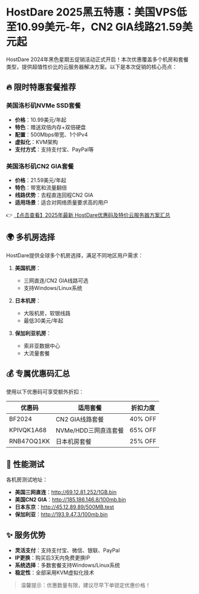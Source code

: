# HostDare 2025黑五特惠：美国VPS低至10.99美元-年，CN2 GIA线路21.59美元起

HostDare 2024年黑色星期五促销活动正式开启！本次优惠覆盖多个机房和套餐类型，提供超值性价比的云服务器解决方案。以下是本次促销的核心亮点：

## 🔥 限时特惠套餐推荐

### 美国洛杉矶NVMe SSD套餐
- **价格**：10.99美元/年起
- **特色**：赠送双倍内存+双倍硬盘
- **配置**：500Mbps带宽、1个IPv4
- **虚拟化**：KVM架构
- **支付方式**：支持支付宝、PayPal等

### 美国洛杉矶CN2 GIA套餐
- **价格**：21.59美元/年起
- **特色**：带宽和流量翻倍
- **线路优势**：去程直连回程CN2 GIA
- **适用场景**：适合对网络质量要求高的用户

👉 [【点击查看】2025年最新 HostDare优惠码及特价云服务器方案汇总](https://bit.ly/hostdare)

## 🌍 多机房选择
HostDare提供全球多个机房选择，满足不同地区用户需求：

1. **美国机房**：
   - 三网直连/CN2 GIA线路可选
   - 支持Windows/Linux系统

2. **日本机房**：
   - 大阪机房，软银线路
   - 最低30美元/年起

3. **保加利亚机房**：
   - 索非亚数据中心
   - 大流量套餐

## 💰 专属优惠码汇总
使用以下优惠码可享受额外折扣：

| 优惠码        | 适用套餐               | 折扣力度 |
|---------------|-----------------------|----------|
| BF2024        | CN2 GIA线路套餐       | 40% OFF  |
| KPIVQK1A68    | NVMe/HDD三网直连套餐  | 65% OFF  |
| RNB47OQ1KK    | 日本机房套餐          | 25% OFF  |

## 🚀 性能测试
各机房测试地址：

- **美国三网直连**：http://69.12.81.252/1GB.bin
- **美国CN2 GIA**：http://185.186.146.8/100mb.bin
- **日本东京**：http://45.12.89.89/500MB.test
- **保加利亚**：http://193.9.47.3/100mb.bin

## ✨ 服务优势
- **灵活支付**：支持支付宝、微信、银联、PayPal
- **IP更换**：购买后3天内免费更换IP
- **系统选择**：多数套餐支持Windows/Linux系统
- **稳定性**：全部采用KVM虚拟化技术

> 温馨提示：优惠数量有限，建议尽早下单锁定优惠价格！